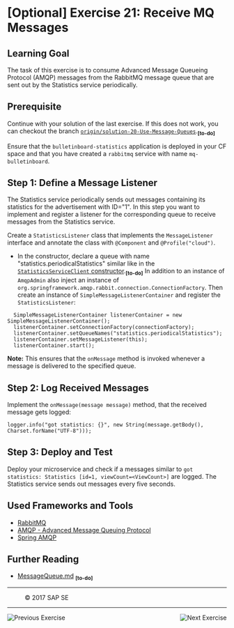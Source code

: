 [Optional] Exercise 21: Receive MQ Messages
===============================

## Learning Goal

The task of this exercise is to consume Advanced Message Queueing Protocol (AMQP) messages from the RabbitMQ message queue that are sent out by the Statistics service periodically.

## Prerequisite
Continue with your solution of the last exercise. If this does not work, you can checkout the branch [`origin/solution-20-Use-Message-Queues`](https://github.wdf.sap.corp/cc-java/cc-bulletinboard-ads-spring-webmvc/tree/solution-20-Use-Message-Queues).<sub><b>[to-do]</b></sub>

Ensure that the `bulletinboard-statistics` application is deployed in your CF space and that you have created a `rabbitmq` service with name `mq-bulletinboard`.

## Step 1: Define a Message Listener

The Statistics service periodically sends out messages containing its statistics for the advertisement with ID="1".
In this step you want to implement and register a listener for the corresponding queue to receive messages from the Statistics service.

Create a `StatisticsListener` class that implements the `MessageListener` interface and annotate the class with `@Component` and `@Profile("cloud")`.
- In the constructor, declare a queue with name "statistics.periodicalStatistics" similar like in the [`StatisticsServiceClient` constructor](https://github.wdf.sap.corp/cc-java/cc-bulletinboard-ads-spring-webmvc/blob/solution-20-Use-Message-Queues/src/main/java/com/sap/bulletinboard/ads/services/StatisticsServiceClient.java).<sub><b>[to-do]</b></sub> In addition to an instance of `AmqpAdmin` also inject an instance of `org.springframework.amqp.rabbit.connection.ConnectionFactory`. Then create an instance of `SimpleMessageListenerContainer` and register the `StatisticsListener`:
```
  SimpleMessageListenerContainer listenerContainer = new SimpleMessageListenerContainer();
  listenerContainer.setConnectionFactory(connectionFactory);
  listenerContainer.setQueueNames("statistics.periodicalStatistics");
  listenerContainer.setMessageListener(this);
  listenerContainer.start();
```
**Note:** This ensures that the `onMessage` method is invoked whenever a message is delivered to the specified queue.

## Step 2: Log Received Messages
Implement the `onMessage(message message)` method, that the received message gets logged:

```
logger.info("got statistics: {}", new String(message.getBody(), Charset.forName("UTF-8")));
```

## Step 3: Deploy and Test
Deploy your microservice and check if a messages similar to `got statistics: Statistics [id=1, viewCount=<ViewCount>]` are logged. The Statistics service sends out messages every five seconds.

## Used Frameworks and Tools
- [RabbitMQ](https://www.rabbitmq.com/)
- [AMQP - Advanced Message Queuing Protocol](https://www.amqp.org/)
- [Spring AMQP](http://projects.spring.io/spring-amqp/)

## Further Reading
- [MessageQueue.md](MessageQueue.md) <sub><b>[to-do]</b></sub>

***
<dl>
  <dd>
  <div class="footer">&copy; 2017 SAP SE</div>
  </dd>
</dl>
<hr>
<a href="Exercise_20_Use_Message_Queues.md">
  <img align="left" alt="Previous Exercise">
</a>
<a href="/Security/Exercise_22_DeployApplicationRouter.md">
  <img align="right" alt="Next Exercise">
</a>
